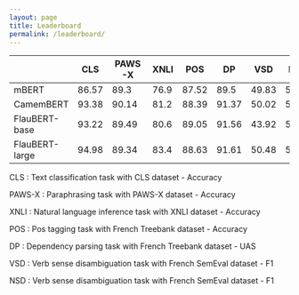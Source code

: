 ```yaml
---
layout: page
title: Leaderboard
permalink: /leaderboard/
---
```



|                | CLS   | PAWS-X | XNLI | POS   | DP    | VSD   | NSD   |
| -------------- | ----- | ------ | ---- | ----- | ----- | ----- | ----- |
| mBERT          | 86.57 | 89.3   | 76.9 | 87.52 | 89.5  | 49.83 | 53.03 |
| CamemBERT      | 93.38 | 90.14  | 81.2 | 88.39 | 91.37 | 50.02 | 52.06 |
| FlauBERT-base  | 93.22 | 89.49  | 80.6 | 89.05 | 91.56 | 43.92 | 51.24 |
| FlauBERT-large | 94.98 | 89.34  | 83.4 | 88.63 | 91.61 | 50.48 | 53.53 


CLS : Text classification task with CLS dataset - Accuracy 

PAWS-X : Paraphrasing task with PAWS-X dataset - Accuracy 

XNLI : Natural language inference task with XNLI dataset - Accuracy 

POS : Pos tagging task with French Treebank dataset - Accuracy 

DP : Dependency parsing task with French Treebank dataset - UAS 

VSD : Verb sense disambiguation task with French SemEval dataset - F1 

NSD : Verb sense disambiguation task with French SemEval dataset - F1 